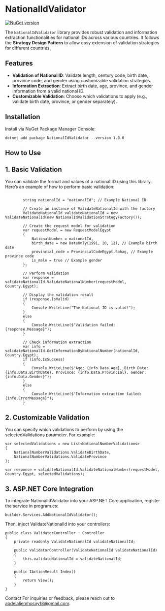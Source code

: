 # NationalIdValidator

[![NuGet version](https://badge.fury.io/nu/validate_national_Id.svg)](https://www.nuget.org/packages/validate_national_Id)

The `NationalIdValidator` library provides robust validation and information extraction functionalities for national IDs across various countries. It follows the **Strategy Design Pattern** to allow easy extension of validation strategies for different countries.

## Features

- **Validation of National ID**: Validate length, century code, birth date, province code, and gender using customizable validation strategies.
- **Information Extraction**: Extract birth date, age, province, and gender information from a valid national ID.
- **Customizable Validation**: Choose which validations to apply (e.g., validate birth date, province, or gender separately).

## Installation

Install via NuGet Package Manager Console:

```shell
dotnet add package NationalIdValidator --version 1.0.0
```

## How to Use
## 1. Basic Validation
You can validate the format and values of a national ID using this library. Here’s an example of how to perform basic validation:

``` shell

        string nationalId = "nationalId"; // Example National ID

        // Create an instance of ValidateNationalId with the factory
        ValidateNationalId validateNationalId = new ValidateNationalId(new NationalIdValidationStrategyFactory());

        // Create the request model for validation
        var requestModel = new RequestModelEgypt
        {
            NationalNumber = nationalId,
            birth_date = new DateOnly(1991, 10, 12), // Example birth date
            provincial_code = ProvincialCodeEgypt.Sohag, // Example province code
            is_male = true // Example gender
        };

        // Perform validation
        var response = validateNationalId.ValidateNationalNumber(requestModel, Country.Egypt);

        // Display the validation result
        if (response.IsValid)
        {
            Console.WriteLine("The National ID is valid!");
        }
        else
        {
            Console.WriteLine($"Validation failed: {response.Message}");
        }

        // Check information extraction
        var info = validateNationalId.GetInformationByNationalNumber(nationalId, Country.Egypt);
        if (info.IsSuccess)
        {
            Console.WriteLine($"Age: {info.Data.Age}, Birth Date: {info.Data.BirthDate}, Province: {info.Data.Provincial}, Gender: {info.Data.Gender}");
        }
        else
        {
            Console.WriteLine($"Information extraction failed: {info.ErrorMessage}");
        }
```
## 2. Customizable Validation
You can specify which validations to perform by using the selectedValidations parameter. For example:
```shell
var selectedValidations = new List<NationalNumberValidations>
{
    NationalNumberValidations.ValidateBirthDate,
    NationalNumberValidations.ValidateProvince
};

var response = validateNationalId.ValidateNationalNumber(requestModel, Country.Egypt, selectedValidations);
```
## 3. ASP.NET Core Integration
To integrate NationalIdValidator into your ASP.NET Core application, register the service in program.cs:

```shell
builder.Services.AddNationalIdValidator();
```

Then, inject ValidateNationalId into your controllers:
```shell
public class ValidatorController : Controller
{
    private readonly ValidateNationalId validateNationalId;

    public ValidatorController(ValidateNationalId validateNationalId)
    {
        this.validateNationalId = validateNationalId;
    }

    public IActionResult Index()
    {
        return View();
    }
}

```
Contact
For inquiries or feedback, please reach out to abdelaliemhosny18@gmail.com.

    

